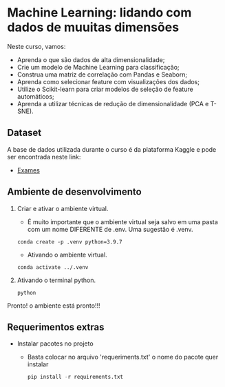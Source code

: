 # Machine Learning: lidando com dados de muuitas dimensões

Neste curso, vamos:

- Aprenda o que são dados de alta dimensionalidade;
- Crie um modelo de Machine Learning para classificação;
- Construa uma matriz de correlação com Pandas e Seaborn;
- Aprenda como selecionar feature com visualizações dos dados;
- Utilize o Scikit-learn para criar modelos de seleção de feature automáticos;
- Aprenda a utilizar técnicas de redução de dimensionalidade (PCA e T-SNE).

## Dataset

A base de dados utilizada durante o curso é da plataforma Kaggle e pode ser
encontrada neste link:

- [Exames](https://github.com/alura-cursos/reducao-dimensionalidade/tree/master/data-set)

## Ambiente de desenvolvimento

1. Criar e ativar o ambiente virtual.

   - É muito importante que o ambiente virtual seja salvo em uma pasta com um nome DIFERENTE de .env. Uma sugestão é .venv.

    ```shell
    conda create -p .venv python=3.9.7
    ```

    - Ativando o ambiente virtual.

    ```shell
    conda activate ../.venv
    ```

2. Ativando o terminal python.

    ```shell
    python
    ```

Pronto! o ambiente está pronto!!!

## Requerimentos extras

- Instalar pacotes no projeto
  - Basta colocar no arquivo 'requeriments.txt' o nome do pacote quer instalar

    ```python
    pip install -r requirements.txt
    ```